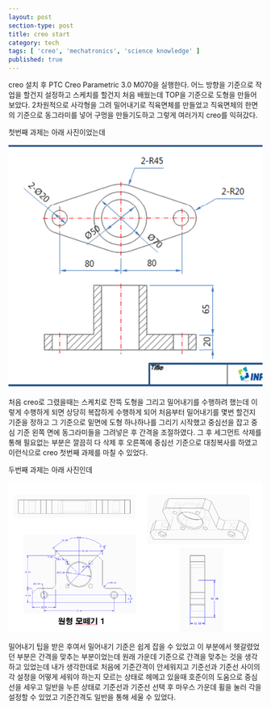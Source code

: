 ```yaml
---
layout: post
section-type: post
title: creo start
category: tech
tags: [ 'creo', 'mechatronics', 'science knowledge' ]
published: true
---
```


creo 설치 후 PTC Creo Parametric 3.0 M070을 실행한다. 
어느 방향을 기준으로 작업을 할건지 설정하고 스케치를 할건지 처음 배웠는데 TOP을 기준으로 도형을 만들어 보았다.
2차원적으로 사각형을 그려 밀어내기로 직육면체를 만들었고 직육면체의 한면의 기준으로 동그라미를 넣어 구멍을 만들기도하고 그렇게 여러가지
creo를 익혀갔다.

첫번째 과제는 아래 사진이었는데

<img src = "/img/mechatronics/0108과제1.png" alt = "">

처음 creo로 그렸을때는 스케치로 잔뜩 도형을 그리고 밀어내기를 수행하려 했는데 이렇게 수행하게 되면 상당히 복잡하게 수행하게 되어
처음부터 밀어내기를 몇번 할건지 기준을 정하고 그 기준으로 밑면에 도형 하나하나를 그리기 시작했고 중심선을 잡고 중심 기준 왼쪽 면에
동그라미들을 그려넣은 후 간격을 조절하였다. 그 후 세그먼트 삭제를 통해 필요없는 부분은 깔끔히 다 삭제 후 오른쪽에 중심선 기준으로 대칭복사를 하였고 이런식으로 creo 첫번째 과제를 마칠 수 있었다.

두번째 과제는 아래 사진인데

<img src = "/img/mechatronics/0108과제2.png" alt = "">

밀어내기 팁을 받은 후여서 밀어내기 기준은 쉽게 잡을 수 있었고 이 부분에서 헷갈렸었던 부분은 간격을 맞추는 부분이었는데 원래 가운데 기준으로 간격을 맞추는 것을 생각하고 있었는데 내가 생각한데로 처음에 기준간격이 안세워지고 기준선과 기준선 사이의 각 설정을 어떻게 세워야 하는지 모르는 상태로 헤메고 있을때 호준이의 도움으로 중심선을 세우고 일반을 누른 상태로 기준선과 기준선 선택 후 마우스 가운데 휠을 눌러 각을 설정할 수 있었고 기준간격도 일반을 통해 세울 수 있었다.